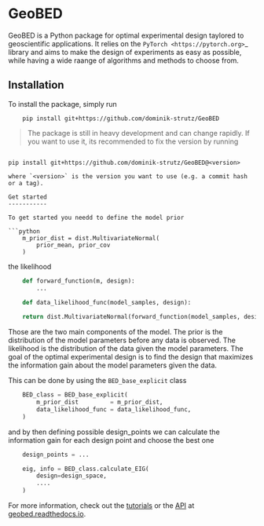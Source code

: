 GeoBED
======


GeoBED is a Python package for optimal experimental design taylored to geoscientific applications. It relies on the `PyTorch <https://pytorch.org>`_ library and aims to make the design of experiments as easy as possible, while having a wide raange of algorithms and methods to choose from.

Installation
------------


To install the package, simply run

```
    pip install git+https://github.com/dominik-strutz/GeoBED
```

> The package is still in heavy development and can change rapidly. If you want to use it, its recommended to fix the version by running

>```
    pip install git+https://github.com/dominik-strutz/GeoBED@<version>
```
where `<version>` is the version you want to use (e.g. a commit hash or a tag).

Get started
-----------

To get started you needd to define the model prior

```python
    m_prior_dist = dist.MultivariateNormal(
        prior_mean, prior_cov
    )
```

the likelihood

```python
    def forward_function(m, design):
        ...

    def data_likelihood_func(model_samples, design):
    
    return dist.MultivariateNormal(forward_function(model_samples, design), sigma)
```

Those are the two main components of the model. The prior is the distribution of the model parameters before any data is observed. The likelihood is the distribution of the data given the model parameters. The goal of the optimal experimental design is to find the design that maximizes the information gain about the model parameters given the data.

This can be done by using the `BED_base_explicit` class

```python
    BED_class = BED_base_explicit(
        m_prior_dist         = m_prior_dist,
        data_likelihood_func = data_likelihood_func,
    )
```

and by then defining possible design_points we can calculate the information gain for each design point and choose the best one

```python
    design_points = ...

    eig, info = BED_class.calculate_EIG(
        design=design_space,
        ....
    )
```

For more information, check out the [tutorials](https://geobed.readthedocs.io/en/latest/tutorials.html) or the [API](https://geobed.readthedocs.io/en/latest/api.html) at [geobed.readthedocs.io](https://geobed.readthedocs.io/en/latest).